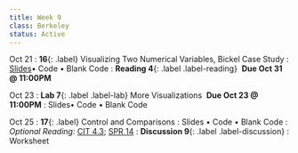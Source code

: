```yaml
---
title: Week 9 
class: Berkeley
status: Active
---
```

Oct 21
: **16**{: .label} Visualizing Two Numerical Variables, Bickel Case Study
  : [Slides](https://docs.google.com/presentation/d/1jSYxRYTuaAmXSxFQXOD-vJlMOkI7S6enVtnYiRkbkDw/edit?usp=sharing)&#8226; Code &#8226; Blank Code
: **Reading 4**{: .label .label-reading} &nbsp;**Due Oct 31 @ 11:00PM**

Oct 23
: **Lab 7**{: .label .label-lab} More Visualizations &nbsp;**Due Oct 23 @ 11:00PM**
  : Slides&#8226; Code &#8226; Blank Code

  
Oct 25
: **17**{: .label} Control and Comparisons
  : Slides &#8226; Code &#8226; Blank Code
: *Optional Reading:* [CIT 4.3](https://inferentialthinking.com/chapters/04/3/Comparison.html); [SPR 14](https://cs.stanford.edu/people/nick/py/python-if.html)
: **Discussion 9**{: .label .label-discussion}
  : Worksheet 
  <!--&#8226; [Solutions](./assignments/disc01-sols.pdf) -->
